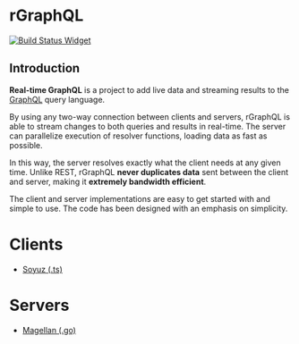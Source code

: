 # rGraphQL

[![Build Status Widget]][Build Status]

[Build Status]: https://travis-ci.org/rgraphql/rgraphql
[Build Status Widget]: https://travis-ci.org/rgraphql/rgraphql.svg?branch=master

## Introduction

**Real-time GraphQL** is a project to add live data and streaming results to the [GraphQL](http://graphql.org/) query language.

By using any two-way connection between clients and servers, rGraphQL is able to stream changes to both queries and results in real-time. The server can parallelize execution of resolver functions, loading data as fast as possible.

In this way, the server resolves exactly what the client needs at any given time. Unlike REST, rGraphQL **never duplicates data** sent between the client and server, making it **extremely bandwidth efficient**.

The client and server implementations are easy to get started with and simple to use. The code has been designed with an emphasis on simplicity.

Clients
=======

 - [Soyuz (.ts)](https://github.com/rgraphql/soyuz)

Servers
=======

 - [Magellan (.go)](https://github.com/rgraphql/magellan)

